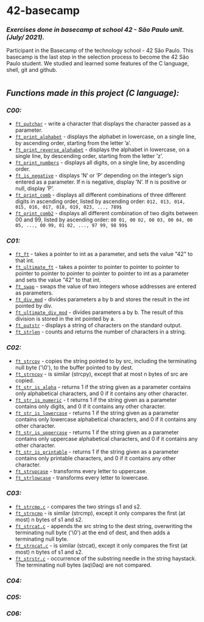 # 42-basecamp

### _Exercises done in basecamp at school 42 - São Paulo unit. (July/ 2021)._

Participant in the Basecamp of the technology school - 42 São Paulo.
This basecamp is the last step in the selection process to become the 42 São Paulo student. We studied and learned some features of the C language, shell, git and github.

<h1></h1>

## _Functions made in this project (C language):_

### _C00:_

- [`ft_putchar`](c/c00/ex00/ft_putchar.c) - write a character that displays the character passed as a parameter.
- [`ft_print_alphabet`](c/c00/ex01/ft_print_alphabet.c) - displays the alphabet in lowercase, on a single line, by ascending order, starting from the letter ’a’.
- [`ft_print_reverse_alphabet`](c/c00/ex02/ft_print_reverse_alphabet.c) - displays the alphabet in lowercase, on a single line, by descending order, starting from the letter ’z’.
- [`ft_print_numbers`](c/c00/ex03/ft_print_numbers.c) - displays all digits, on a single line, by ascending order.
- [`ft_is_negative`](c/c00/ex04/ft_is_negative.c) - displays ’N’ or ’P’ depending on the integer’s sign entered
as a parameter. If n is negative, display ’N’. If n is positive or null, display ’P’.
- [`ft_print_comb`](c/c00/ex05/ft_print_comb.c) - displays all different combinations of three different digits in ascending order, listed by ascending order:
`012, 013, 014, 015, 016, 017, 018, 019, 023, ..., 789$`
- [`ft_print_comb2`](c/c00/ex06/ft_print_comb2.c) - displays all different combination of two digits between 00 and 99, listed by ascending order:
`00 01, 00 02, 00 03, 00 04, 00 05, ..., 00 99, 01 02, ..., 97 99, 98 99$`

### _C01:_

- [`ft_ft`](c/c01/ex00/ft_ft.c) - takes a pointer to int as a parameter, and sets the value "42" to that int.
- [`ft_ultimate_ft`](c/c01/ex01/ft_ultimate_ft.c) - takes a pointer to pointer to pointer to pointer to pointer to pointer to pointer to pointer to pointer to int as a parameter and sets the value "42" to that int.
- [`ft_swap`](c/c01/ex02/ft_swap.c) - swaps the value of two integers whose addresses are entered as parameters.
- [`ft_div_mod`](c/c01/ex03/ft_div_mod.c) - divides parameters a by b and stores the result in the int pointed by div.
- [`ft_ultimate_div_mod`](c/c01/ex04/ft_ultimate_div_mod.c) - divides parameters a by b. The result of this division is stored in the int pointed by a.
- [`ft_putstr`](c/c01/ex05/ft_putstr.c) - displays a string of characters on the standard output.
- [`ft_strlen`](c/c01/ex06/ft_strlen.c) - counts and returns the number of characters in a string.

### _C02:_

- [`ft_strcpy`](c/c02/ex00/ft_strcpy.c) - copies the string pointed to by src, including the terminating null byte ('\0'), to the buffer pointed to by dest.
- [`ft_strncpy`](c/c02/ex01/ft_strncpy.c) - is similar (strcpy), except that at most n bytes of src are copied.
- [`ft_str_is_alpha`](c/c02/ex02/ft_str_is_alpha.c) - returns 1 if the string given as a parameter contains only alphabetical characters, and 0 if it contains any other character.
- [`ft_str_is_numeric`](c/c02/ex03/ft_str_is_numeric.c) - t returns 1 if the string given as a parameter contains only digits, and 0 if it contains any other character.
- [`ft_str_is_lowercase`](c/c02/ex04/ft_str_is_lowercase.c) - returns 1 if the string given as a parameter contains only
lowercase alphabetical characters, and 0 if it contains any other character.
- [`ft_str_is_uppercase`](c/c02/ex05/ft_str_is_uppercase.c) - returns 1 if the string given as a parameter contains only
uppercase alphabetical characters, and 0 if it contains any other character.
- [`ft_str_is_printable`](c/c02/ex06/ft_str_is_printable.c) - returns 1 if the string given as a parameter contains only
printable characters, and 0 if it contains any other character.
- [`ft_strupcase`](c/c02/ex07/ft_strupcase.c) - transforms every letter to uppercase.
- [`ft_strlowcase`](c/c02/ex08/ft_strlowcase.c) - transforms every letter to lowercase.

### _C03:_

- [`ft_strcmp.c`](c/c03/ex00/ft_strcmp.c) - compares the two strings s1 and s2.
- [`ft_strncmp`](c/c03/ex01/ft_strncmp.c) - is similar (strcmp), except it only compares the first (at most) n bytes of s1 and s2.
- [`ft_strcat.c`](c/c03/ex02/ft_strcat.c) - appends the src string to the dest string, overwriting the terminating null byte ('\0') at the end of dest, and then adds a terminating null byte.
- [`ft_strncat.c`](c/c03/ex03/ft_strncat.c) - is similar (strcat), except it only compares the first (at most) n bytes of s1 and s2.
- [`ft_strstr.c`](c/c03/ex04/ft_strstr.c) - occurrence of the substring needle in the string haystack. The terminating null
bytes (aq\0aq) are not compared.

### _C04:_

### _C05:_

### _C06:_
